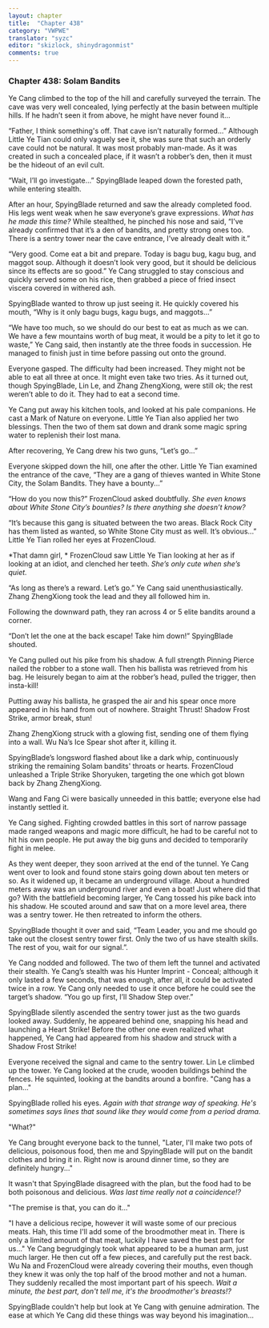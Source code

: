 ```yaml
---
layout: chapter
title:  "Chapter 438"
category: "VWPWE"
translator: "syzc"
editor: "skizlock, shinydragonmist"
comments: true
---
```


### Chapter 438: Solam Bandits

Ye Cang climbed to the top of the hill and carefully surveyed the terrain. The cave was very well concealed, lying perfectly at the basin between multiple hills. If he hadn’t seen it from above, he might have never found it...

“Father, I think something's off. That cave isn’t naturally formed...” Although Little Ye Tian could only vaguely see it, she was sure that such an orderly cave could not be natural. It was most probably man-made. As it was created in such a concealed place, if it wasn’t a robber’s den, then it must be the hideout of an evil cult.

“Wait, I’ll go investigate...” SpyingBlade leaped down the forested path, while entering stealth.

After an hour, SpyingBlade returned and saw the already completed food. His legs went weak when he saw everyone’s grave expressions. *What has he made this time?* While stealthed, he pinched his nose and said, “I’ve already confirmed that it’s a den of bandits, and pretty strong ones too. There is a sentry tower near the cave entrance, I’ve already dealt with it.”

“Very good. Come eat a bit and prepare. Today is bagu bug, kagu bug, and maggot soup. Although it doesn’t look very good, but it should be delicious since its effects are so good.” Ye Cang struggled to stay conscious and quickly served some on his rice, then grabbed a piece of fried insect viscera covered in withered ash. 

SpyingBlade wanted to throw up just seeing it. He quickly covered his mouth, “Why is it only bagu bugs, kagu bugs, and maggots...”

“We have too much, so we should do our best to eat as much as we can. We have a few mountains worth of bug meat, it would be a pity to let it go to waste,” Ye Cang said, then instantly ate the three foods in succession. He managed to finish just in time before passing out onto the ground.

Everyone gasped. The difficulty had been increased. They might not be able to eat all three at once. It might even take two tries. As it turned out, though SpyingBlade, Lin Le, and Zhang ZhengXiong, were still ok; the rest weren’t able to do it. They had to eat a second time.

Ye Cang put away his kitchen tools, and looked at his pale companions. He cast a Mark of Nature on everyone. Little Ye Tian also applied her two blessings. Then the two of them sat down and drank some magic spring water to replenish their lost mana.

After recovering, Ye Cang drew his two guns, “Let’s go...”

Everyone skipped down the hill, one after the other. Little Ye Tian examined the entrance of the cave, “They are a gang of thieves wanted in White Stone City, the Solam Bandits. They have a bounty...”

“How do you now this?” FrozenCloud asked doubtfully. *She even knows about White Stone City’s bounties? Is there anything she doesn’t know?*

“It’s because this gang is situated between the two areas. Black Rock City has them listed as wanted, so White Stone City must as well. It’s obvious...” Little Ye Tian rolled her eyes at FrozenCloud.

*That damn girl, * FrozenCloud saw Little Ye Tian looking at her as if looking at an idiot, and clenched her teeth. *She’s only cute when she’s quiet.*

“As long as there’s a reward. Let’s go.” Ye Cang said unenthusiastically. Zhang ZhengXiong took the lead and they all followed him in.

Following the downward path, they ran across 4 or 5 elite bandits around a corner.

“Don’t let the one at the back escape! Take him down!” SpyingBlade shouted.

Ye Cang pulled out his pike from his shadow. A full strength Pinning Pierce nailed the robber to a stone wall. Then his ballista was retrieved from his bag. He leisurely began to aim at the robber’s head, pulled the trigger, then insta-kill! 

Putting away his ballista, he grasped the air and his spear once more appeared in his hand from out of nowhere. Straight Thrust! Shadow Frost Strike, armor break, stun! 

Zhang ZhengXiong struck with a glowing fist, sending one of them flying into a wall. Wu Na’s Ice Spear shot after it, killing it. 

SpyingBlade’s longsword flashed about like a dark whip, continuously striking the remaining Solam bandits' throats or hearts. FrozenCloud unleashed a Triple Strike Shoryuken, targeting the one which got blown back by Zhang ZhengXiong. 

Wang and Fang Ci were basically unneeded in this battle; everyone else had instantly settled it.

Ye Cang sighed. Fighting crowded battles in this sort of narrow passage made ranged weapons and magic more difficult, he had to be careful not to hit his own people. He put away the big guns and decided to temporarily fight in melee.

As they went deeper, they soon arrived at the end of the tunnel. Ye Cang went over to look and found stone stairs going down about ten meters or so. As it widened up, it became an underground village. About a hundred meters away was an underground river and even a boat! Just where did that go? With the battlefield becoming larger, Ye Cang tossed his pike back into his shadow. He scouted around and saw that on a more level area, there was a sentry tower. He then retreated to inform the others.

SpyingBlade thought it over and said, “Team Leader, you and me should go take out the closest sentry tower first. Only the two of us have stealth skills. The rest of you, wait for our signal.”.

Ye Cang nodded and followed. The two of them left the tunnel and activated their stealth. Ye Cang’s stealth was his Hunter Imprint - Conceal; although it only lasted a few seconds, that was enough, after all, it could be activated twice in a row. Ye Cang only needed to use it once before he could see the target’s shadow. “You go up first, I’ll Shadow Step over.”

SpyingBlade silently ascended the sentry tower just as the two guards looked away. Suddenly, he appeared behind one, snapping his head and launching a Heart Strike! Before the other one even realized what happened, Ye Cang had appeared from his shadow and struck with a Shadow Frost Strike! 

Everyone received the signal and came to the sentry tower. Lin Le climbed up the tower. Ye Cang looked at the crude, wooden buildings behind the fences. He squinted, looking at the bandits around a bonfire. "Cang has a plan..."

SpyingBlade rolled his eyes. *Again with that strange way of speaking. He's sometimes says lines that sound like they would come from a period drama.* 

"What?"

Ye Cang brought everyone back to the tunnel, "Later, I'll make two pots of delicious, poisonous food, then me and SpyingBlade will put on the bandit clothes and bring it in. Right now is around dinner time, so they are definitely hungry..."

It wasn't that SpyingBlade disagreed with the plan, but the food had to be both poisonous and delicious. *Was last time really not a coincidence!?* 

"The premise is that, you can do it..."

"I have a delicious recipe, however it will waste some of our precious meats. Hah, this time I'll add some of the broodmother meat in. There is only a limited amount of that meat, luckily I have saved the best part for us..." Ye Cang begrudgingly took what appeared to be a human arm, just much larger. He then cut off a few pieces, and carefully put the rest back. Wu Na and FrozenCloud were already covering their mouths, even though they knew it was only the top half of the brood mother and not a human. They suddenly recalled the most important part of his speech. *Wait a minute, the best part, don't tell me, it's the broodmother's breasts!?*

SpyingBlade couldn't help but look at Ye Cang with genuine admiration. The ease at which Ye Cang did these things was way beyond his imagination...
